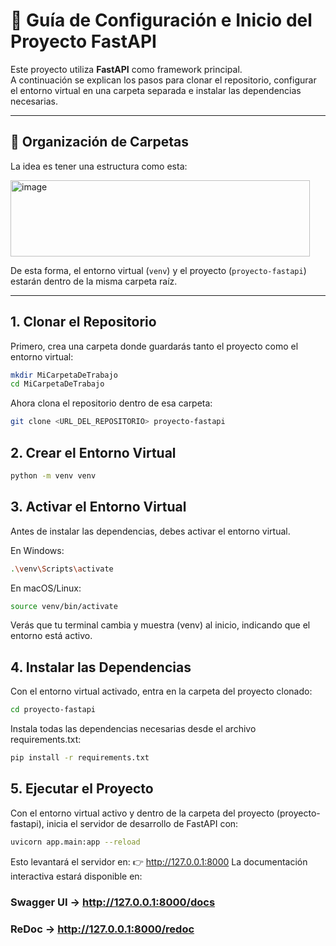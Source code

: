# 🚀 Guía de Configuración e Inicio del Proyecto FastAPI

Este proyecto utiliza **FastAPI** como framework principal.  
A continuación se explican los pasos para clonar el repositorio, configurar el entorno virtual en una carpeta separada e instalar las dependencias necesarias.

---

## 📂 Organización de Carpetas

La idea es tener una estructura como esta:

<img width="479" height="122" alt="image" src="https://github.com/user-attachments/assets/dc79ba64-5d22-4164-b198-bd3f449b05db" />


De esta forma, el entorno virtual (`venv`) y el proyecto (`proyecto-fastapi`) estarán dentro de la misma carpeta raíz.

---

## 1. Clonar el Repositorio

Primero, crea una carpeta donde guardarás tanto el proyecto como el entorno virtual:

```bash
mkdir MiCarpetaDeTrabajo
cd MiCarpetaDeTrabajo
```

Ahora clona el repositorio dentro de esa carpeta:
```bash
git clone <URL_DEL_REPOSITORIO> proyecto-fastapi
```

## 2. Crear el Entorno Virtual
```bash
python -m venv venv
```

## 3. Activar el Entorno Virtual
Antes de instalar las dependencias, debes activar el entorno virtual.

En Windows:
```bash
.\venv\Scripts\activate
```
En macOS/Linux:
```bash
source venv/bin/activate
```
Verás que tu terminal cambia y muestra (venv) al inicio, indicando que el entorno está activo.

## 4. Instalar las Dependencias
Con el entorno virtual activado, entra en la carpeta del proyecto clonado:
```bash
cd proyecto-fastapi
```
Instala todas las dependencias necesarias desde el archivo requirements.txt:
```bash
pip install -r requirements.txt
```

## 5. Ejecutar el Proyecto
Con el entorno virtual activo y dentro de la carpeta del proyecto (proyecto-fastapi), inicia el servidor de desarrollo de FastAPI con:
```bash
uvicorn app.main:app --reload
```
Esto levantará el servidor en:
👉 http://127.0.0.1:8000
La documentación interactiva estará disponible en:
### Swagger UI → http://127.0.0.1:8000/docs
### ReDoc → http://127.0.0.1:8000/redoc




